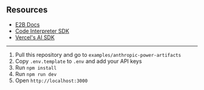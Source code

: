 ## Resources

- [E2B Docs](https://e2b.dev/docs)
- [Code Interpreter SDK](https://github.com/e2b-dev/code-interpreter)
- [Vercel's AI SDK](https://sdk.vercel.ai/docs)

---

1. Pull this repository and go to `examples/anthropic-power-artifacts`
2. Copy `.env.template` to `.env` and add your API keys
3. Run `npm install`
4. Run `npm run dev`
5. Open `http://localhost:3000`
